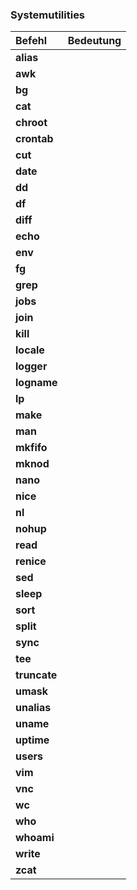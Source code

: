 ### Systemutilities

| Befehl | Bedeutung |
| :--- | :--- |
| **alias** |  |
| **awk** |  |
| **bg** |  |
| **cat** |  |
| **chroot** |  |
| **crontab** |  |
| **cut** |  |
| **date** |  |
| **dd** |  |
| **df** |  |
| **diff** |  |
| **echo** |  |
| **env** |  |
| **fg** |  |
| **grep** |  |
| **jobs** |  |
| **join** |  |
| **kill** |  |
| **locale** |  |
| **logger** |  |
| **logname** |  |
| **lp** |  |
| **make** |  |
| **man** |  |
| **mkfifo** |  |
| **mknod** |  |
| **nano** |  |
| **nice** |  |
| **nl** |  |
| **nohup** |  |
| **read** |  |
| **renice** |  |
| **sed** |  |
| **sleep** |  |
| **sort** |  |
| **split** |  |
| **sync** |  |
| **tee** |  |
| **truncate** |  |
| **umask** |  |
| **unalias** |  |
| **uname** |  |
| **uptime** |  |
| **users** |  |
| **vim** |  |
| **vnc** |  |
| **wc** |  |
| **who** |  |
| **whoami** |  |
| **write** |  |
| **zcat** |  |




